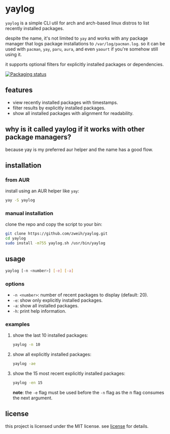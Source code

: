 # yaylog

`yaylog` is a simple CLI util for arch and arch-based linux distros to list recently installed packages.

despite the name, it's not limited to `yay` and works with any package manager that logs package installations to `/var/log/pacman.log`. so it can be used with `pacman`, `yay`, `paru`, `aura`, and even `yaourt` if you're somehow still using it.

it supports optional filters for explicitly installed packages or dependencies.

[![Packaging status](https://repology.org/badge/vertical-allrepos/yaylog.svg)](https://repology.org/project/yaylog/versions)

## features

- view recently installed packages with timestamps.
- filter results by explicitly installed packages.
- show all installed packages with alignment for readability.

## why is it called yaylog if it works with other package managers?
because yay is my preferred aur helper and the name has a good flow.

## installation

### from AUR
install using an AUR helper like `yay`:
```bash
yay -S yaylog
```

### manual installation
clone the repo and copy the script to your bin:
```bash
git clone https://github.com/zweih/yaylog.git
cd yaylog
sudo install -m755 yaylog.sh /usr/bin/yaylog
```

## usage

```bash
yaylog [-n <number>] [-e] [-a]
```

### options
- `-n <number>`: number of recent packages to display (default: 20).
- `-e`: show only explicitly installed packages.
- `-a`: show all installed packages.
- `-h`: print help information.

### examples
1. show the last 10 installed packages:
   ```bash
   yaylog -n 10
   ```
2. show all explicitly installed packages:
   ```bash
   yaylog -ae
   ```
3. show the 15 most recent explicitly installed packages:
   ```bash
   yaylog -en 15
   ```

   **note**: the `-e` flag must be used before the `-n` flag as the n flag consumes the next argument.

## license

this project is licensed under the MIT license. see [license](LICENSE) for details.
